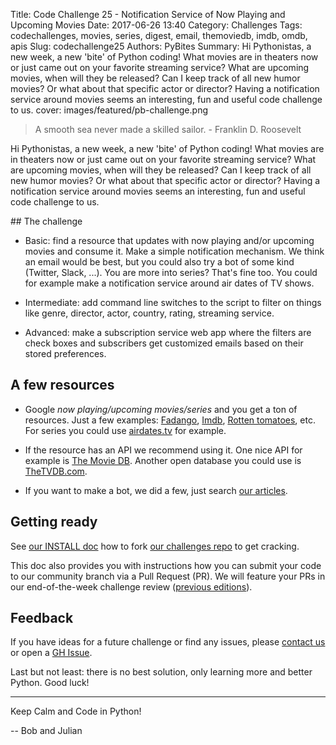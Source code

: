 Title: Code Challenge 25 - Notification Service of Now Playing and Upcoming Movies
Date: 2017-06-26 13:40
Category: Challenges
Tags: codechallenges, movies, series, digest, email, themoviedb, imdb, omdb, apis
Slug: codechallenge25
Authors: PyBites
Summary: Hi Pythonistas, a new week, a new 'bite' of Python coding! What movies are in theaters now or just came out on your favorite streaming service? What are upcoming movies, when will they be released? Can I keep track of all new humor movies? Or what about that specific actor or director? Having a notification service around movies seems an interesting, fun and useful code challenge to us.
cover: images/featured/pb-challenge.png

> A smooth sea never made a skilled sailor. - Franklin D. Roosevelt

Hi Pythonistas, a new week, a new 'bite' of Python coding! What movies are in theaters now or just came out on your favorite streaming service? What are upcoming movies, when will they be released? Can I keep track of all new humor movies? Or what about that specific actor or director? Having a notification service around movies seems an interesting, fun and useful code challenge to us.

## The challenge

* Basic: find a resource that updates with now playing and/or upcoming movies and consume it. Make a simple notification mechanism. We think an email would be best, but you could also try a bot of some kind (Twitter, Slack, ...). You are more into series? That's fine too. You could for example make a notification service around air dates of TV shows.

* Intermediate: add command line switches to the script to filter on things like genre, director, actor, country, rating, streaming service.

* Advanced: make a subscription service web app where the filters are check boxes and subscribers get customized emails based on their stored preferences.

## A few resources

* Google *now playing/upcoming movies/series* and you get a ton of resources. Just a few examples: [Fadango](http://www.fandango.com/moviesintheaters), [Imdb](http://www.imdb.com/movies-coming-soon/), [Rotten tomatoes](https://www.rottentomatoes.com/browse/upcoming/), etc. For series you could use [airdates.tv](http://www.airdates.tv/) for example.

* If the resource has an API we recommend using it. One nice API for example is [The Movie DB](https://www.themoviedb.org/?language=en). Another open database you could use is [TheTVDB.com](http://thetvdb.com/).

* If you want to make a bot, we did a few, just search [our articles](https://pybit.es/pages/articles.html).

## Getting ready

See [our INSTALL doc](https://github.com/pybites/challenges/blob/master/INSTALL.md) how to fork [our challenges repo](https://github.com/pybites/challenges) to get cracking.

This doc also provides you with instructions how you can submit your code to our community branch via a Pull Request (PR). We will feature your PRs in our end-of-the-week challenge review ([previous editions](http://pybit.es/pages/challenges.html)).

## Feedback

If you have ideas for a future challenge or find any issues, please [contact us](http://pybit.es/pages/about.html) or open a [GH Issue](https://github.com/pybites/challenges/issues).

Last but not least: there is no best solution, only learning more and better Python. Good luck!

---

Keep Calm and Code in Python!

-- Bob and Julian
